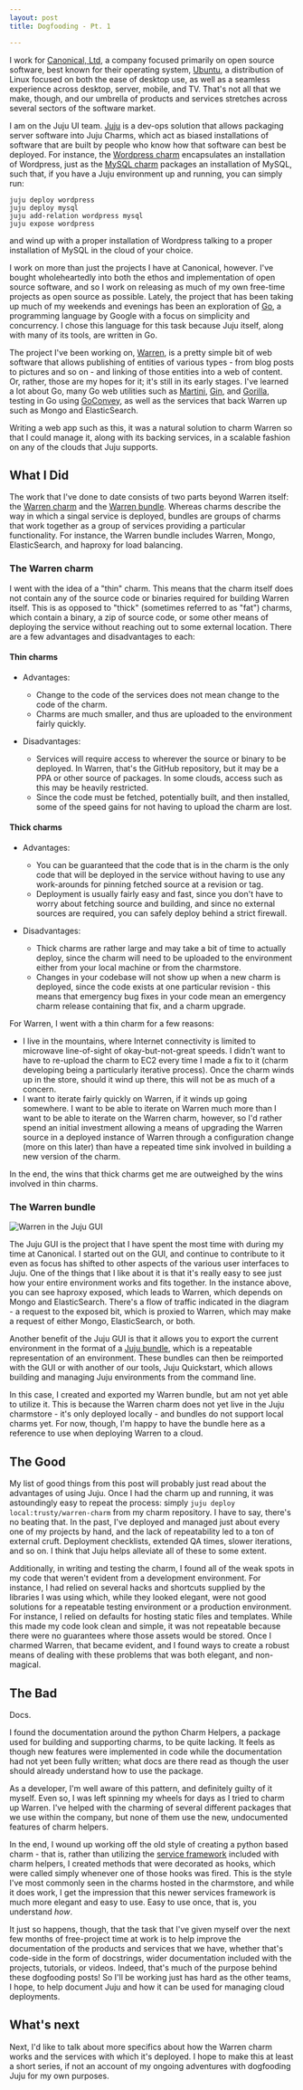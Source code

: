 ```yaml
---
layout: post
title: Dogfooding - Pt. 1

---
```


I work for [Canonical, Ltd](http://canonical.com), a company focused primarily
on open source software, best known for their operating system,
[Ubuntu](http://ubuntu.com), a distribution of Linux focused on both the ease of
desktop use, as well as a seamless experience across desktop, server, mobile,
and TV.  That's not all that we make, though, and our umbrella of products and
services stretches across several sectors of the software market.

I am on the Juju UI team.  [Juju](http://jujucharms.com) is a dev-ops solution
that allows packaging server software into Juju Charms, which act as biased
installations of software that are built by people who know how that software
can best be deployed.  For instance, the [Wordpress
charm](https://jujucharms.com/wordpress/) encapsulates an installation of
Wordpress, just as the [MySQL charm](https://jujucharms.com/mysql/) packages an
installation of MySQL, such that, if you have a Juju environment up and running,
you can simply run:

    juju deploy wordpress
    juju deploy mysql
    juju add-relation wordpress mysql
    juju expose wordpress

and wind up with a proper installation of Wordpress talking to a proper
installation of MySQL in the cloud of your choice.

I work on more than just the projects I have at Canonical, however.  I've bought
wholeheartedly into both the ethos and implementation of open source software,
and so I work on releasing as much of my own free-time projects as open source
as possible.  Lately, the project that has been taking up much of my weekends
and evenings has been an exploration of [Go](http://golang.org), a programming
language by Google with a focus on simplicity and concurrency.  I chose this
language for this task because Juju itself, along with many of its tools, are
written in Go.

The project I've been working on,
[Warren](https://github.com/warren-community/warren), is a pretty simple bit of
web software that allows publishing of entities of various types - from blog
posts to pictures and so on - and linking of those entities into a web of
content.  Or, rather, those are my hopes for it; it's still in its early stages.
I've learned a lot about Go, many Go web utilities such as
[Martini](http://martini.codegangsta.io/),
[Gin](https://github.com/codegangsta/gin), and
[Gorilla](http://www.gorillatoolkit.org/), testing in Go using
[GoConvey](http://goconvey.co/), as well as the services that back Warren up
such as Mongo and ElasticSearch.

Writing a web app such as this, it was a natural solution to charm Warren so
that I could manage it, along with its backing services, in a scalable fashion
on any of the clouds that Juju supports.

## What I Did

The work that I've done to date consists of two parts beyond Warren itself: the
[Warren charm](https://github.com/warren-community/warren-charm) and the [Warren
bundle](https://github.com/warren-community/warren-bundle).  Whereas charms
describe the way in which a singal service is deployed, bundles are groups of
charms that work together as a group of services providing a particular
functionality.  For instance, the Warren bundle includes Warren, Mongo,
ElasticSearch, and haproxy for load balancing.

### The Warren charm

I went with the idea of a "thin" charm.  This means that the charm itself does
not contain any of the source code or binaries required for building Warren
itself.  This is as opposed to "thick" (sometimes referred to as "fat") charms,
which contain a binary, a zip of source code, or some other means of deploying
the service without reaching out to some external location.  There are a few
advantages and disadvantages to each:

#### Thin charms

* Advantages:

    * Change to the code of the services does not mean change to the code of the
      charm.
    * Charms are much smaller, and thus are uploaded to the environment fairly
      quickly.
* Disadvantages:

    * Services will require access to wherever the source or binary to be
      deployed.  In Warren, that's the GitHub repository, but it may be a PPA or
      other source of packages.  In some clouds, access such as this may be
      heavily restricted.
    * Since the code must be fetched, potentially built, and then installed,
      some of the speed gains for not having to upload the charm are lost.

#### Thick charms

* Advantages:

    * You can be guaranteed that the code that is in the charm is the only code
      that will be deployed in the service without having to use any
      work-arounds for pinning fetched source at a revision or tag.
    * Deployment is usually fairly easy and fast, since you don't have to worry
      about fetching source and building, and since no external sources are
      required, you can safely deploy behind a strict firewall.
* Disadvantages:

    * Thick charms are rather large and may take a bit of time to actually
      deploy, since the charm will need to be uploaded to the environment either
      from your local machine or from the charmstore.
    * Changes in your codebase will not show up when a new charm is deployed,
      since the code exists at one particular revision - this means that
      emergency bug fixes in your code mean an emergency charm release
      containing that fix, and a charm upgrade.

For Warren, I went with a thin charm for a few reasons:

* I live in the mountains, where Internet connectivity is limited to microwave
  line-of-sight of okay-but-not-great speeds.  I didn't want to have to
  re-upload the charm to EC2 every time I made a fix to it (charm developing
  being a particularly iterative process).  Once the charm winds up in the
  store, should it wind up there, this will not be as much of a concern.
* I want to iterate fairly quickly on Warren, if it winds up going somewhere.  I
  want to be able to iterate on Warren much more than I want to be able to
  iterate on the Warren charm, however, so I'd rather spend an initial
  investment allowing a means of upgrading the Warren source in a deployed
  instance of Warren through a configuration change (more on this later) than
  have a repeated time sink involved in building a new version of the charm.

In the end, the wins that thick charms get me are outweighed by the wins
involved in thin charms.

### The Warren bundle

![Warren in the Juju GUI](/assets/tech/dogfooding-1.png)

The Juju GUI is the project that I have spent the most time with during my time
at Canonical.  I started out on the GUI, and continue to contribute to it even
as focus has shifted to other aspects of the various user interfaces to Juju.
One of the things that I like about it is that it's really easy to see just how
your entire environment works and fits together.  In the instance above, you can
see haproxy exposed, which leads to Warren, which depends on Mongo and
ElasticSearch.  There's a flow of traffic indicated in the diagram - a request
to the exposed bit, which is proxied to Warren, which may make a request of
either Mongo, ElasticSearch, or both.

Another benefit of the Juju GUI is that it allows you to export the current
environment in the format of a [Juju
bundle](https://jujucharms.com/docs/1.20/charms-bundles), which is a repeatable
representation of an environment.  These bundles can then be reimported with the
GUI or with another of our tools, Juju Quickstart, which allows building and
managing Juju environments from the command line.

In this case, I created and exported my Warren bundle, but am not yet able to
utilize it.  This is because the Warren charm does not yet live in the Juju
charmstore - it's only deployed locally - and bundles do not support local
charms yet.  For now, though, I'm happy to have the bundle here as a reference
to use when deploying Warren to a cloud.

## The Good

My list of good things from this post will probably just read about the
advantages of using Juju.  Once I had the charm up and running, it was
astoundingly easy to repeat the process: simply `juju deploy
local:trusty/warren-charm` from my charm repository.  I have to say, there's no
beating that.  In the past, I've deployed and managed just about every one of my
projects by hand, and the lack of repeatability led to a ton of external cruft.
Deployment checklists, extended QA times, slower iterations, and so on.  I think
that Juju helps alleviate all of these to some extent.

Additionally, in writing and testing the charm, I found all of the weak spots in
my code that weren't evident from a development environment.  For instance, I
had relied on several hacks and shortcuts supplied by the libraries I was using
which, while they looked elegant, were not good solutions for a repeatable
testing environment or a production environment.  For instance, I relied on
defaults for hosting static files and templates.  While this made my code look
clean and simple, it was not repeatable because there were no guarantees where
those assets would be stored.  Once I charmed Warren, that became evident, and I
found ways to create a robust means of dealing with these problems that was both
elegant, and non-magical.

## The Bad

Docs.

I found the documentation around the python Charm Helpers, a package used for
building and supporting charms, to be quite lacking.  It feels as though new
features were implemented in code while the documentation had not yet been fully
written; what docs are there read as though the user should already understand
how to use the package.

As a developer, I'm well aware of this pattern, and definitely guilty of it
myself.  Even so, I was left spinning my wheels for days as I tried to charm up
Warren.  I've helped with the charming of several different packages that we use
within the company, but none of them use the new, undocumented features of charm
helpers.

In the end, I wound up working off the old style of creating a python based
charm - that is, rather than utilizing the [service
framework](http://pythonhosted.org/charmhelpers/examples/services.html) included
with charm helpers, I created methods that were decorated as hooks, which were
called simply whenever one of those hooks was fired.  This is the style I've
most commonly seen in the charms hosted in the charmstore, and while it does
work, I get the impression that this newer services framework is much more
elegant and easy to use.  Easy to use once, that is, you understand *how*.

It just so happens, though, that the task that I've given myself over the next
few months of free-project time at work is to help improve the documentation of
the products and services that we have, whether that's code-side in the form of
docstrings, wider documentation included with the projects, tutorials, or
videos.  Indeed, that's much of the purpose behind these dogfooding posts!  So
I'll be working just has hard as the other teams, I hope, to help document Juju
and how it can be used for managing cloud deployments.

## What's next

Next, I'd like to talk about more specifics about how the Warren charm works and
the services with which it's deployed.  I hope to make this at least a short
series, if not an account of my ongoing adventures with dogfooding Juju for my
own purposes.
